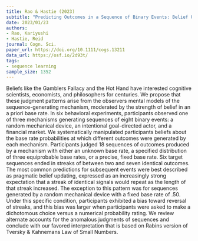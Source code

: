 ```yaml
---
title: Rao & Hastie (2023)
subtitle: "Predicting Outcomes in a Sequence of Binary Events: Belief Updating and Gambler's Fallacy Reasoning"
date: 2023/01/23
authors:
- Rao, Kariyushi
- Hastie, Reid
journal: Cogn. Sci.
paper_url: https://doi.org/10.1111/cogs.13211
data_url: https://osf.io/2d93t/
tags:
- sequence learning
sample_size: 1352
---
```


Beliefs like the Gamblers Fallacy and the Hot Hand have interested cognitive scientists, economists, and philosophers for centuries. We propose that these judgment patterns arise from the observers mental models of the sequence-generating mechanism, moderated by the strength of belief in an a priori base rate. In six behavioral experiments, participants observed one of three mechanisms generating sequences of eight binary events: a random mechanical device, an intentional goal-directed actor, and a financial market. We systematically manipulated participants beliefs about the base rate probabilities at which different outcomes were generated by each mechanism. Participants judged 18 sequences of outcomes produced by a mechanism with either an unknown base rate, a specified distribution of three equiprobable base rates, or a precise, fixed base rate. Six target sequences ended in streaks of between two and seven identical outcomes. The most common predictions for subsequent events were best described as pragmatic belief updating, expressed as an increasingly strong expectation that a streak of identical signals would repeat as the length of that streak increased. The exception to this pattern was for sequences generated by a random mechanical device with a fixed base rate of .50. Under this specific condition, participants exhibited a bias toward reversal of streaks, and this bias was larger when participants were asked to make a dichotomous choice versus a numerical probability rating. We review alternate accounts for the anomalous judgments of sequences and conclude with our favored interpretation that is based on Rabins version of Tversky & Kahnemans Law of Small Numbers.
